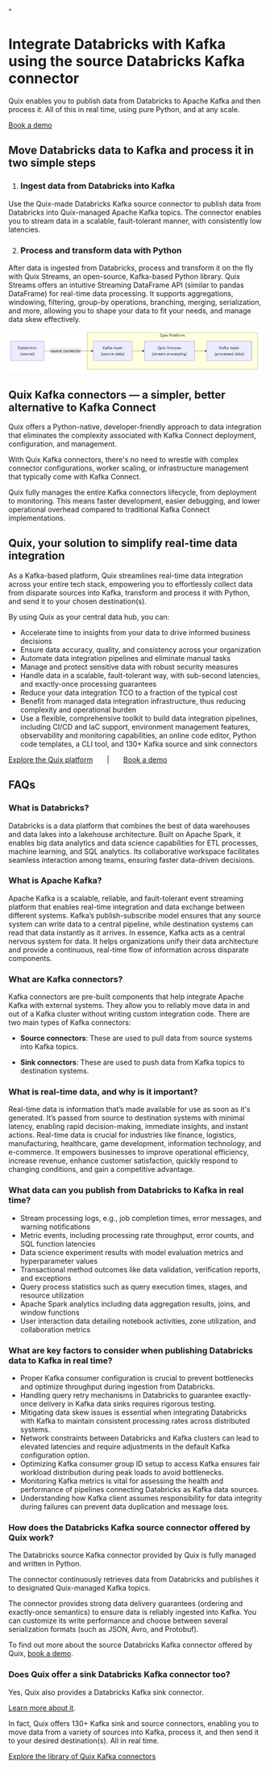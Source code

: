 <!--- BEGIN MARKDOWN --->
"
# Integrate Databricks with Kafka using the source Databricks Kafka connector

Quix enables you to publish data from Databricks to Apache Kafka and then process it. All of this in real time, using pure Python, and at any scale. 

[Book a demo](https://share.hsforms.com/1iW0TmZzKQMChk0lxd_tGiw4yjw2)

## Move Databricks data to Kafka and process it in two simple steps

1. ### Ingest data from Databricks into Kafka

Use the Quix-made Databricks Kafka source connector to publish data from Databricks into Quix-managed Apache Kafka topics. The connector enables you to stream data in a scalable, fault-tolerant manner, with consistently low latencies. 

2. ### Process and transform data with Python

After data is ingested from Databricks, process and transform it on the fly with Quix Streams, an open-source, Kafka-based Python library. Quix Streams offers an intuitive Streaming DataFrame API (similar to pandas DataFrame) for real-time data processing. It supports aggregations, windowing, filtering, group-by operations, branching, merging, serialization, and more, allowing you to shape your data to fit your needs, and manage data skew effectively. 

![Diagram](images/Databricks-source_diagram_1.png)

## Quix Kafka connectors — a simpler, better alternative to Kafka Connect

Quix offers a Python-native, developer-friendly approach to data integration that eliminates the complexity associated with Kafka Connect deployment, configuration, and management. 

With Quix Kafka connectors, there's no need to wrestle with complex connector configurations, worker scaling, or infrastructure management that typically come with Kafka Connect.

Quix fully manages the entire Kafka connectors lifecycle, from deployment to monitoring. This means faster development, easier debugging, and lower operational overhead compared to traditional Kafka Connect implementations.

## Quix, your solution to simplify real-time data integration

As a Kafka-based platform, Quix streamlines real-time data integration across your entire tech stack, empowering you to effortlessly collect data from disparate sources into Kafka, transform and process it with Python, and send it to your chosen destination(s).

By using Quix as your central data hub, you can:

* Accelerate time to insights from your data to drive informed business decisions  
* Ensure data accuracy, quality, and consistency across your organization  
* Automate data integration pipelines and eliminate manual tasks  
* Manage and protect sensitive data with robust security measures  
* Handle data in a scalable, fault-tolerant way, with sub-second latencies, and exactly-once processing guarantees  
* Reduce your data integration TCO to a fraction of the typical cost  
* Benefit from managed data integration infrastructure, thus reducing complexity and operational burden  
* Use a flexible, comprehensive toolkit to build data integration pipelines, including CI/CD and IaC support, environment management features, observability and monitoring capabilities, an online code editor, Python code templates, a CLI tool, and 130+ Kafka source and sink connectors

[Explore the Quix platform](https://portal.demo.quix.io/pipeline?workspace=demo-gametelemetrytemplate-prod)  |  [Book a demo](https://share.hsforms.com/1iW0TmZzKQMChk0lxd_tGiw4yjw2)

## FAQs

### What is Databricks?

Databricks is a data platform that combines the best of data warehouses and data lakes into a lakehouse architecture. Built on Apache Spark, it enables big data analytics and data science capabilities for ETL processes, machine learning, and SQL analytics. Its collaborative workspace facilitates seamless interaction among teams, ensuring faster data-driven decisions.

### What is Apache Kafka?

Apache Kafka is a scalable, reliable, and fault-tolerant event streaming platform that enables real-time integration and data exchange between different systems. Kafka’s publish-subscribe model ensures that any source system can write data to a central pipeline, while destination systems can read that data instantly as it arrives. In essence, Kafka acts as a central nervous system for data. It helps organizations unify their data architecture and provide a continuous, real-time flow of information across disparate components.

### What are Kafka connectors?

Kafka connectors are pre-built components that help integrate Apache Kafka with external systems. They allow you to reliably move data in and out of a Kafka cluster without writing custom integration code. There are two main types of Kafka connectors:

* **Source connectors**: These are used to pull data from source systems into Kafka topics.

* **Sink connectors**: These are used to push data from Kafka topics to destination systems.

### What is real-time data, and why is it important?

Real-time data is information that’s made available for use as soon as it's generated. It’s passed from source to destination systems with minimal latency, enabling rapid decision-making, immediate insights, and instant actions. Real-time data is crucial for industries like finance, logistics, manufacturing, healthcare, game development, information technology, and e-commerce. It empowers businesses to improve operational efficiency, increase revenue, enhance customer satisfaction, quickly respond to changing conditions, and gain a competitive advantage.

### What data can you publish from Databricks to Kafka in real time?

* Stream processing logs, e.g., job completion times, error messages, and warning notifications  
* Metric events, including processing rate throughput, error counts, and SQL function latencies  
* Data science experiment results with model evaluation metrics and hyperparameter values  
* Transactional method outcomes like data validation, verification reports, and exceptions  
* Query process statistics such as query execution times, stages, and resource utilization  
* Apache Spark analytics including data aggregation results, joins, and window functions  
* User interaction data detailing notebook activities, zone utilization, and collaboration metrics

### What are key factors to consider when publishing Databricks data to Kafka in real time?

* Proper Kafka consumer configuration is crucial to prevent bottlenecks and optimize throughput during ingestion from Databricks.  
* Handling query retry mechanisms in Databricks to guarantee exactly-once delivery in Kafka data sinks requires rigorous testing.  
* Mitigating data skew issues is essential when integrating Databricks with Kafka to maintain consistent processing rates across distributed systems.  
* Network constraints between Databricks and Kafka clusters can lead to elevated latencies and require adjustments in the default Kafka configuration option.  
* Optimizing Kafka consumer group ID setup to access Kafka ensures fair workload distribution during peak loads to avoid bottlenecks.  
* Monitoring Kafka metrics is vital for assessing the health and performance of pipelines connecting Databricks as Kafka data sources.  
* Understanding how Kafka client assumes responsibility for data integrity during failures can prevent data duplication and message loss.

### How does the Databricks Kafka source connector offered by Quix work?

The Databricks source Kafka connector provided by Quix is fully managed and written in Python. 

The connector continuously retrieves data from Databricks and publishes it to designated Quix-managed Kafka topics.  

The connector provides strong data delivery guarantees (ordering and exactly-once semantics) to ensure data is reliably ingested into Kafka. You can customize its write performance and choose between several serialization formats (such as JSON, Avro, and Protobuf).  

To find out more about the source Databricks Kafka connector offered by Quix, [book a demo](https://share.hsforms.com/1iW0TmZzKQMChk0lxd_tGiw4yjw2).

### Does Quix offer a sink Databricks Kafka connector too?

Yes, Quix also provides a Databricks Kafka sink connector.

[Learn more about it](../../../quix-streams/sinks/coming-soon/Databricks-sink.md).

In fact, Quix offers 130+ Kafka sink and source connectors, enabling you to move data from a variety of sources into Kafka, process it, and then send it to your desired destination(s). All in real time.

[Explore the library of Quix Kafka connectors](https://quix.io/connectors)
<!--- END MARKDOWN --->